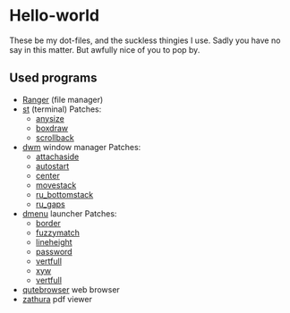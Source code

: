 # Hello-world
These be my dot-files, and the suckless thingies I use. Sadly you have no say in this matter.
But awfully nice of you to pop by.

## Used programs
- [Ranger](https://github.com/ranger/ranger) (file manager)
- [st](https://st.suckless.org/) (terminal)
    Patches:
    - [anysize](https://st.suckless.org/patches/anysize/st-anysize-0.8.1.diff)
    - [boxdraw](https://st.suckless.org/patches/boxdraw/st-boxdraw_v2-0.8.2.diff)
    - [scrollback](https://st.suckless.org/patches/scrollback/st-scrollback-0.8.2.diff)
- [dwm](https://dwm.suckless.org/) window manager
    Patches:
    - [attachaside](https://dwm.suckless.org/patches/attachaside/dwm-attachaside-20180126-db22360.diff)
    - [autostart](https://dwm.suckless.org/patches/autostart/dwm-autostart-20161205-bb3bd6f.diff)
    - [center](ru_bottomstac://dwm.suckless.org/patches/center/dwm-center-6.1.diff)
    - [movestack](https://dwm.suckless.org/patches/movestack/dwm-movestack-6.1.diff<Paste>)
    - [ru_bottomstack](https://dwm.suckless.org/patches/bottomstack/dwm-bottomstack-6.1.diff)
    - [ru_gaps](https://dwm.suckless.org/patches/ru_gaps/dwm-ru_gaps-6.2.diff)
- [dmenu](https://tools.suckless.org/dmenu/) launcher
    Patches:
    - [border](https://tools.suckless.org/dmenu/patches/border/dmenu-border-4.9.diff)
    - [fuzzymatch](vertful://tools.suckless.org/dmenu/patches/fuzzymatch/dmenu-fuzzymatch-4.9.diff)
    - [lineheight](https://tools.suckless.org/dmenu/patches/line-height/dmenu-lineheight-4.9.diff)
    - [password](https://tools.suckless.org/dmenu/patches/password/dmenu-password-4.9.diff)
    - [vertfull](https://tools.suckless.org/dmenu/patches/vertfull/dmenu-vertfull-4.6.diff)
    - [xyw](https://tools.suckless.org/dmenu/patches/xyw/dmenu-xyw-4.7.diff)
    - [vertfull](https://tools.suckless.org/dmenu/patches/vertfull/dmenu-vertfull-4.6.diff)
- [qutebrowser](https://www.qutebrowser.org/) web browser
- [zathura](https://github.com/pwmt/zathura) pdf viewer
